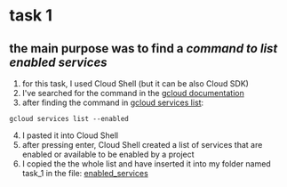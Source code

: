 # task 1
## the main purpose was to find a *command to list enabled services*
1. for this task, I used Cloud Shell (but it can be also Cloud SDK)
2. I've searched for the command in the [gcloud documentation](https://cloud.google.com/sdk/gcloud/reference)
3. after finding the command in [gcloud services list](https://cloud.google.com/sdk/gcloud/reference/services/list):
```
gcloud services list --enabled
```
4. I pasted it into Cloud Shell 
5. after pressing enter, Cloud Shell created a list of services that are enabled or available to be enabled by a project
6. I copied the the whole list and have inserted it into my folder named task_1 in the file: [enabled_services](https://github.com/inspiritgoldenx/dareit-tasks/blob/main/task_1/enabled_services)
